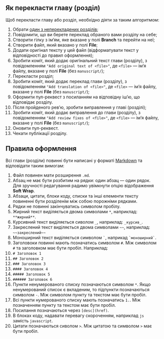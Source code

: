 ## Як перекласти главу (розділ)

Щоб перекласти главу або розділ, необхідно діяти за таким алгоритмом:

1. Обрати [один з неперекладених розділів][todo];
1. Повідомити, що ви берете переклад обраного вами розділу на себе;
1. Створити гілку з ім’ям, яке вказане у полі **Branch** та перейти на неї;
1. Створити файл, який вказано у полі **File**;
1. Додати оригінал тексту у цей файл (відформатувати текст у відповідності до правил оформлення);
1. Зробити коміт, який додає оригінальний текст глави (розділу), з повідомленням `"Add original text of <file>"`, де `<file>` — ім’я файлу, вказане у полі **File** (без `manuscript/`);
1. Перекласти розділ;
1. Зробити коміт, який додає переклад глави (розділу), з повідомленням `"Add translation of <file>"`, де `<file>` — ім’я файлу, вказане у полі **File** (без `manuscript/`);
1. Оформити пул-реквест з посиланням на відповідну іш’ю, що відповідає розділу.
1. Після пройденого рев’ю, зробити виправлення у главі (розділі);
1. Зробити коміт, який додає виправлення до глави (розділу), з повідомленням `"Add review fixes of <file>"`, де `<file>` — ім’я файлу, вказане у полі **File** (без `manuscript/`);
1. Оновити пул-реквест.
1. Чекати публікації розділу.

## Правила оформлення

Всі глави (розділи) повинні бути написані у форматі [Markdown][markdown-wiki] та відповідати таким вимогам:

1. Файл повинен мати розширення `.md`.
1. Абзац не має бути розбитим на рядки: один абзац — один рядок. Для зручності редагування радимо увімкнути опцію відображення **Soft Wrap**.
1. Абзаци, цитати, блоки коду, списки та інші елементи тексту повиненні бути розділенім між собою порожніми рядками.
1. Рядки не повинні закінчуватись символом пробілу.
1. Жирний текст виділяється двома символами `*`, наприклад: `**жирний**`.
1. Курсивний текст виділяється сиволом `_`, наприклад: `_курсив_`.
1. Закреслений текст виділяється двома символами `~~`, наприклад: `~~закреслений~~`
1. Моноширний текст виділяється символом ``` ` ```, наприкад ``` `моноширний` ```.
1. Заголовоки повинні мають позначатись символом `#`. Між символом `#` та заголовком має бути пробіл. Наприклад:
  1. `# Заголовок 1`
  1. `## Заголовок 2`
  1. `### Заголовок 3`
  1. `#### Заголовок 4`
  1. `##### Заголовок 5`
  1. `###### Заголовок 6`
1. Пункти ненумерованого списку позначаються символом `*`. Якщо ненумерований список є вкладеним, то підпункти позначаються символом `-`. Між символом пункту та текстом має бути пробіл.
1. Всі пункти нумерованого списку мають позначатись `1.`. Між позначенням пункту та текстом має бути пробіл.
1. Посилання позначаються через `[desc](href)`.
1. В блоках коду, надавати перевагу скороченням, наприклад `js` замість `javascript`.
1. Цитати позначаються сиволом `>`. Між цитатою та символом `>` має бути пробіл.

<!-- References -->

[markdown-wiki]: https://uk.m.wikipedia.org/wiki/Markdown
[todo]:  https://github.com/LambdaBooks/clojurescript-unraveled/issues?q=is%3Aopen+is%3Aissue+label%3Ato-do+sort%3Acreated-asc
